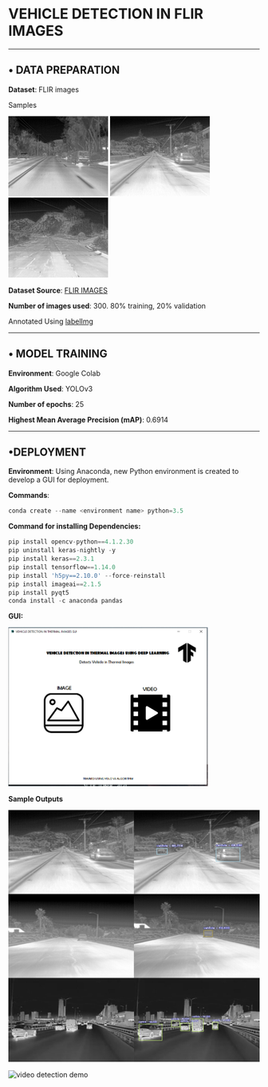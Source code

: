# VEHICLE DETECTION IN FLIR IMAGES
---
## • DATA PREPARATION

 **Dataset**: FLIR images

Samples

<img src="DEPLOYMENT/test/image(373).jpg" alt="drawing" width="200"/> <img src="DEPLOYMENT/test/image(379).jpg" alt="drawing" width="200"/> <img src="DEPLOYMENT/test/image-_383_.jpg" alt="drawing" width="200"/>




**Dataset Source**: [FLIR IMAGES](https://www.kaggle.com/deepnewbie/flir-thermal-images-dataset)

**Number of images used**: 300. 80% training, 20% validation

Annotated Using [labelImg](https://github.com/tzutalin/labelImg)

---
## • MODEL TRAINING
**Environment**: Google Colab

**Algorithm Used**: YOLOv3

**Number of epochs**: 25

**Highest Mean Average Precision (mAP)**: 0.6914

---

## •DEPLOYMENT

**Environment**: Using Anaconda, new Python environment is created to develop a GUI for deployment.

**Commands**: 
```python 
conda create --name <environment name> python=3.5
```

**Command for installing Dependencies:**
```python 
pip install opencv-python==4.1.2.30
pip uninstall keras-nightly -y
pip install keras==2.3.1
pip install tensorflow==1.14.0
pip install 'h5py==2.10.0' --force-reinstall
pip install imageai==2.1.5
pip install pyqt5
conda install -c anaconda pandas
```
**GUI:**

<img src="GUI screenshot.png" alt="drawing" width="400"/>

**Sample Outputs**

<img src="input_vs_output.jpg" alt="drawing" width="700"/>

![video detection demo](https://user-images.githubusercontent.com/69584351/139590155-3339ab1d-a267-4b12-b590-d16e3c2a19c6.gif)
